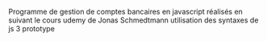 Programme de gestion de comptes bancaires en javascript réalisés en suivant le cours udemy de Jonas Schmedtmann
utilisation des syntaxes de js 3 prototype
